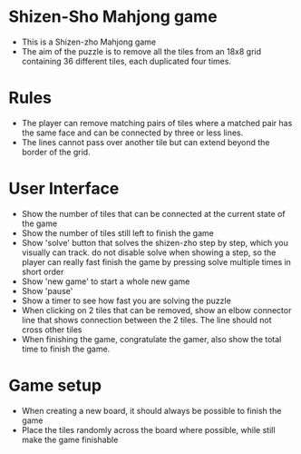 # Shizen-Sho Mahjong game
- This is a Shizen-zho Mahjong game
- The aim of the puzzle is to remove all the tiles from an 18x8  grid containing 36 different tiles, each duplicated four times.

# Rules
- The player can remove matching pairs of tiles where a matched pair has the same face and can be connected by three or less lines. 
- The lines cannot pass over another tile but can extend beyond the border of the grid.

# User Interface
- Show the number of tiles that can be connected at the current state of the game
- Show the number of tiles still left to finish the game
- Show 'solve' button that solves the shizen-zho step by step, which you visually can track. do not disable solve when showing a step, so the player can really fast finish the game by pressing solve multiple times in short order
- Show 'new game' to start a whole new game
- Show 'pause'
- Show a timer to see how fast you are solving the puzzle
- When clicking on 2 tiles that can be removed, show an elbow connector line that shows connection between the 2 tiles. The line should not cross other tiles
- When finishing the game, congratulate the gamer, also show the total time to finish the game. 

# Game setup
- When creating a new board, it should always be possible to finish the game
- Place the tiles randomly across the board where possible, while still make the game finishable